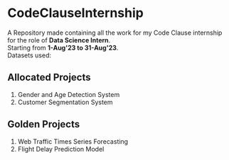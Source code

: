 # CodeClauseInternship
A Repository made containing all the work for my Code Clause internship for the role of <b>Data Science Intern</b>.<br>
Starting from <b>1-Aug'23 to 31-Aug'23</b>.<br>
Datasets used: 


<h2>Allocated Projects</h2>
<ol>
  <li>Gender and Age Detection System</li>
  <li>Customer Segmentation System</li>
</ol>
<h2>Golden Projects</h2>
<ol>
  <li>Web Traffic Times Series Forecasting</li>
  <li>Flight Delay Prediction Model</li>
</ol>
